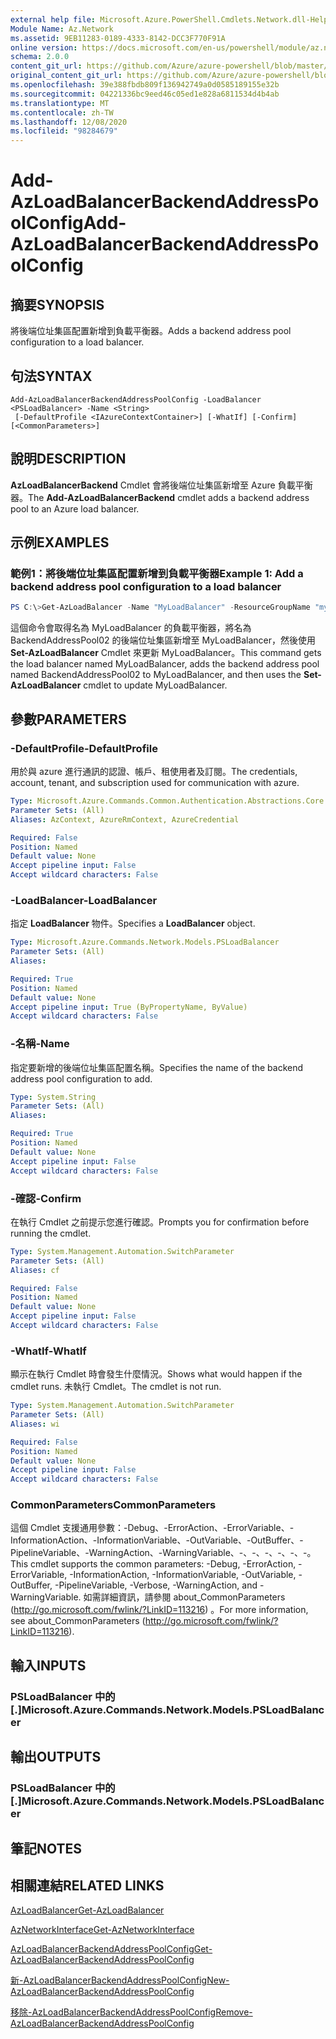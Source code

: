 ```yaml
---
external help file: Microsoft.Azure.PowerShell.Cmdlets.Network.dll-Help.xml
Module Name: Az.Network
ms.assetid: 9EB11283-0189-4333-8142-DCC3F770F91A
online version: https://docs.microsoft.com/en-us/powershell/module/az.network/add-azloadbalancerbackendaddresspoolconfig
schema: 2.0.0
content_git_url: https://github.com/Azure/azure-powershell/blob/master/src/Network/Network/help/Add-AzLoadBalancerBackendAddressPoolConfig.md
original_content_git_url: https://github.com/Azure/azure-powershell/blob/master/src/Network/Network/help/Add-AzLoadBalancerBackendAddressPoolConfig.md
ms.openlocfilehash: 39e388fbdb809f136942749a0d0585189155e32b
ms.sourcegitcommit: 04221336bc9eed46c05ed1e828a6811534d4b4ab
ms.translationtype: MT
ms.contentlocale: zh-TW
ms.lasthandoff: 12/08/2020
ms.locfileid: "98284679"
---
```

# <span data-ttu-id="b818a-101">Add-AzLoadBalancerBackendAddressPoolConfig</span><span class="sxs-lookup"><span data-stu-id="b818a-101">Add-AzLoadBalancerBackendAddressPoolConfig</span></span>

## <span data-ttu-id="b818a-102">摘要</span><span class="sxs-lookup"><span data-stu-id="b818a-102">SYNOPSIS</span></span>
<span data-ttu-id="b818a-103">將後端位址集區配置新增到負載平衡器。</span><span class="sxs-lookup"><span data-stu-id="b818a-103">Adds a backend address pool configuration to a load balancer.</span></span>

## <span data-ttu-id="b818a-104">句法</span><span class="sxs-lookup"><span data-stu-id="b818a-104">SYNTAX</span></span>

```
Add-AzLoadBalancerBackendAddressPoolConfig -LoadBalancer <PSLoadBalancer> -Name <String>
 [-DefaultProfile <IAzureContextContainer>] [-WhatIf] [-Confirm] [<CommonParameters>]
```

## <span data-ttu-id="b818a-105">說明</span><span class="sxs-lookup"><span data-stu-id="b818a-105">DESCRIPTION</span></span>
<span data-ttu-id="b818a-106">**AzLoadBalancerBackend** Cmdlet 會將後端位址集區新增至 Azure 負載平衡器。</span><span class="sxs-lookup"><span data-stu-id="b818a-106">The **Add-AzLoadBalancerBackend** cmdlet adds a backend address pool to an Azure load balancer.</span></span>

## <span data-ttu-id="b818a-107">示例</span><span class="sxs-lookup"><span data-stu-id="b818a-107">EXAMPLES</span></span>

### <span data-ttu-id="b818a-108">範例1：將後端位址集區配置新增到負載平衡器</span><span class="sxs-lookup"><span data-stu-id="b818a-108">Example 1: Add a backend address pool configuration to a load balancer</span></span>
```powershell
PS C:\>Get-AzLoadBalancer -Name "MyLoadBalancer" -ResourceGroupName "myrg" | Add-AzLoadBalancerBackendAddressPoolConfig -Name "BackendAddressPool02" | Set-AzLoadBalancer
```

<span data-ttu-id="b818a-109">這個命令會取得名為 MyLoadBalancer 的負載平衡器，將名為 BackendAddressPool02 的後端位址集區新增至 MyLoadBalancer，然後使用 **Set-AzLoadBalancer** Cmdlet 來更新 MyLoadBalancer。</span><span class="sxs-lookup"><span data-stu-id="b818a-109">This command gets the load balancer named MyLoadBalancer, adds the backend address pool named BackendAddressPool02 to MyLoadBalancer, and then uses the **Set-AzLoadBalancer** cmdlet to update MyLoadBalancer.</span></span>

## <span data-ttu-id="b818a-110">參數</span><span class="sxs-lookup"><span data-stu-id="b818a-110">PARAMETERS</span></span>

### <span data-ttu-id="b818a-111">-DefaultProfile</span><span class="sxs-lookup"><span data-stu-id="b818a-111">-DefaultProfile</span></span>
<span data-ttu-id="b818a-112">用於與 azure 進行通訊的認證、帳戶、租使用者及訂閱。</span><span class="sxs-lookup"><span data-stu-id="b818a-112">The credentials, account, tenant, and subscription used for communication with azure.</span></span>

```yaml
Type: Microsoft.Azure.Commands.Common.Authentication.Abstractions.Core.IAzureContextContainer
Parameter Sets: (All)
Aliases: AzContext, AzureRmContext, AzureCredential

Required: False
Position: Named
Default value: None
Accept pipeline input: False
Accept wildcard characters: False
```

### <span data-ttu-id="b818a-113">-LoadBalancer</span><span class="sxs-lookup"><span data-stu-id="b818a-113">-LoadBalancer</span></span>
<span data-ttu-id="b818a-114">指定 **LoadBalancer** 物件。</span><span class="sxs-lookup"><span data-stu-id="b818a-114">Specifies a **LoadBalancer** object.</span></span>

```yaml
Type: Microsoft.Azure.Commands.Network.Models.PSLoadBalancer
Parameter Sets: (All)
Aliases:

Required: True
Position: Named
Default value: None
Accept pipeline input: True (ByPropertyName, ByValue)
Accept wildcard characters: False
```

### <span data-ttu-id="b818a-115">-名稱</span><span class="sxs-lookup"><span data-stu-id="b818a-115">-Name</span></span>
<span data-ttu-id="b818a-116">指定要新增的後端位址集區配置名稱。</span><span class="sxs-lookup"><span data-stu-id="b818a-116">Specifies the name of the backend address pool configuration to add.</span></span>

```yaml
Type: System.String
Parameter Sets: (All)
Aliases:

Required: True
Position: Named
Default value: None
Accept pipeline input: False
Accept wildcard characters: False
```

### <span data-ttu-id="b818a-117">-確認</span><span class="sxs-lookup"><span data-stu-id="b818a-117">-Confirm</span></span>
<span data-ttu-id="b818a-118">在執行 Cmdlet 之前提示您進行確認。</span><span class="sxs-lookup"><span data-stu-id="b818a-118">Prompts you for confirmation before running the cmdlet.</span></span>

```yaml
Type: System.Management.Automation.SwitchParameter
Parameter Sets: (All)
Aliases: cf

Required: False
Position: Named
Default value: None
Accept pipeline input: False
Accept wildcard characters: False
```

### <span data-ttu-id="b818a-119">-WhatIf</span><span class="sxs-lookup"><span data-stu-id="b818a-119">-WhatIf</span></span>
<span data-ttu-id="b818a-120">顯示在執行 Cmdlet 時會發生什麼情況。</span><span class="sxs-lookup"><span data-stu-id="b818a-120">Shows what would happen if the cmdlet runs.</span></span> <span data-ttu-id="b818a-121">未執行 Cmdlet。</span><span class="sxs-lookup"><span data-stu-id="b818a-121">The cmdlet is not run.</span></span>

```yaml
Type: System.Management.Automation.SwitchParameter
Parameter Sets: (All)
Aliases: wi

Required: False
Position: Named
Default value: None
Accept pipeline input: False
Accept wildcard characters: False
```

### <span data-ttu-id="b818a-122">CommonParameters</span><span class="sxs-lookup"><span data-stu-id="b818a-122">CommonParameters</span></span>
<span data-ttu-id="b818a-123">這個 Cmdlet 支援通用參數：-Debug、-ErrorAction、-ErrorVariable、-InformationAction、-InformationVariable、-OutVariable、-OutBuffer、-PipelineVariable、-WarningAction、-WarningVariable、-、-、-、-、-、-。</span><span class="sxs-lookup"><span data-stu-id="b818a-123">This cmdlet supports the common parameters: -Debug, -ErrorAction, -ErrorVariable, -InformationAction, -InformationVariable, -OutVariable, -OutBuffer, -PipelineVariable, -Verbose, -WarningAction, and -WarningVariable.</span></span> <span data-ttu-id="b818a-124">如需詳細資訊，請參閱 about_CommonParameters (http://go.microsoft.com/fwlink/?LinkID=113216) 。</span><span class="sxs-lookup"><span data-stu-id="b818a-124">For more information, see about_CommonParameters (http://go.microsoft.com/fwlink/?LinkID=113216).</span></span>

## <span data-ttu-id="b818a-125">輸入</span><span class="sxs-lookup"><span data-stu-id="b818a-125">INPUTS</span></span>

### <span data-ttu-id="b818a-126">PSLoadBalancer 中的 [.]</span><span class="sxs-lookup"><span data-stu-id="b818a-126">Microsoft.Azure.Commands.Network.Models.PSLoadBalancer</span></span>

## <span data-ttu-id="b818a-127">輸出</span><span class="sxs-lookup"><span data-stu-id="b818a-127">OUTPUTS</span></span>

### <span data-ttu-id="b818a-128">PSLoadBalancer 中的 [.]</span><span class="sxs-lookup"><span data-stu-id="b818a-128">Microsoft.Azure.Commands.Network.Models.PSLoadBalancer</span></span>

## <span data-ttu-id="b818a-129">筆記</span><span class="sxs-lookup"><span data-stu-id="b818a-129">NOTES</span></span>

## <span data-ttu-id="b818a-130">相關連結</span><span class="sxs-lookup"><span data-stu-id="b818a-130">RELATED LINKS</span></span>

[<span data-ttu-id="b818a-131">AzLoadBalancer</span><span class="sxs-lookup"><span data-stu-id="b818a-131">Get-AzLoadBalancer</span></span>](./Get-AzLoadBalancer.md)

[<span data-ttu-id="b818a-132">AzNetworkInterface</span><span class="sxs-lookup"><span data-stu-id="b818a-132">Get-AzNetworkInterface</span></span>](./Get-AzNetworkInterface.md)

[<span data-ttu-id="b818a-133">AzLoadBalancerBackendAddressPoolConfig</span><span class="sxs-lookup"><span data-stu-id="b818a-133">Get-AzLoadBalancerBackendAddressPoolConfig</span></span>](./Get-AzLoadBalancerBackendAddressPoolConfig.md)

[<span data-ttu-id="b818a-134">新-AzLoadBalancerBackendAddressPoolConfig</span><span class="sxs-lookup"><span data-stu-id="b818a-134">New-AzLoadBalancerBackendAddressPoolConfig</span></span>](./New-AzLoadBalancerBackendAddressPoolConfig.md)

[<span data-ttu-id="b818a-135">移除-AzLoadBalancerBackendAddressPoolConfig</span><span class="sxs-lookup"><span data-stu-id="b818a-135">Remove-AzLoadBalancerBackendAddressPoolConfig</span></span>](./Remove-AzLoadBalancerBackendAddressPoolConfig.md)


